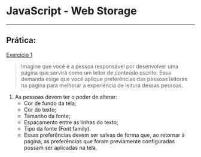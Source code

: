 # JavaScript - Web Storage

---

## Prática:

[Exercício 1](./exercise_1/)

> Imagine que você é a pessoa responsável por desenvolver uma página que servirá como um leitor de conteúdo escrito.
> Essa demanda exige que você aplique preferências das pessoas leitoras na página para melhorar a experiência de leitura dessas pessoas.

1. As pessoas devem ter o poder de alterar:
   - Cor de fundo da tela;
   - Cor do texto;
   - Tamanho da fonte;
   - Espaçamento entre as linhas do texto;
   - Tipo da fonte (Font family).
   - Essas preferências devem ser salvas de forma que, ao retornar à página, as preferências que foram previamente configuradas possam ser aplicadas na tela.
